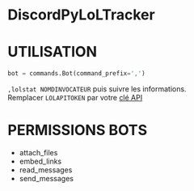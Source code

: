 # DiscordPyLoLTracker
# UTILISATION  
```py
bot = commands.Bot(command_prefix=',')
```  
```,lolstat NOMDINVOCATEUR``` puis suivre les informations.  
Remplacer `LOLAPITOKEN` par votre [clé API](https://developer.riotgames.com/)
# PERMISSIONS BOTS  
* attach_files  
* embed_links  
* read_messages  
* send_messages  
